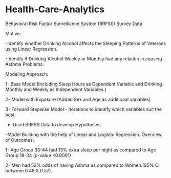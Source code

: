 # Health-Care-Analytics
Behavioral Risk Factor Surveillance System (BRFSS) Survey Data 

Motive: 

-Identify whether Drinking Alcohol affects the Sleeping Patterns of Veterans using Linear Regression.

-Identify if Drinking Alcohol Weekly or Monthly had any relation in causing Asthma Problems.

Modeling Approach:

1- Base Model (Including Sleep Hours as Dependent Variable and Drinking Monthly and Weekly as Independent Variables.)

2- Model with Exposure (Added Sex and Age as additional variables)

3- Forward Stepwise Model - Iterations to identify which variables suit the best.

- Used BRFSS Data to develop Hypotheses.

-Model Building with the help of Linear and Logistic Regression.
Overview of Outcomes:

1- Age Group 33-44 had 13% extra sleep per night as compared to Age Group 18-34 (p-value <0.0001)

2- Men had 52% odds of having Ashma as compared to Women.(95% CI between 0.48 & 0.57).
